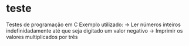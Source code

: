 # teste
Testes de programação em C
Exemplo utilizado: -> Ler números inteiros indefinidadamente até que seja digitado um valor negativo
                   -> Imprimir os valores multiplicados por três
                   
                   
